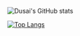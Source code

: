 ![Dusai's GitHub stats](https://github-readme-stats.vercel.app/api?username=ZhengShuHai)

[![Top Langs](https://github-readme-stats.vercel.app/api/top-langs/?username=ZhengShuHai)](https://github.com/ZhengShuHai/github-readme-stats)
